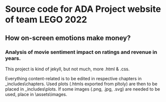 # Source code for ADA Project website of team LEGO 2022

## How on-screen emotions make money?

### Analysis of movie sentiment impact on ratings and revenue in years.

This project is kind of jekyll, but not much, more .html & .css.

Everything content-related is to be edited in respective chapters in \_includes\chapters.
Used plots (.htmls exported from pltoly) are then to be placed in \_includes\plots.
If some images (.png, .jpg, .svg) are needed to be used, place in \assets\images.
